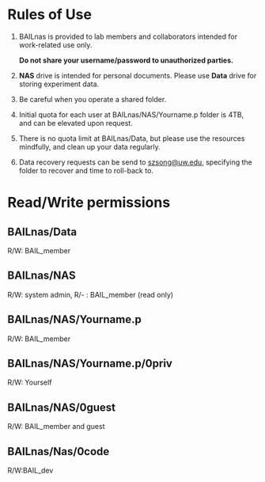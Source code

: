 # Rules of Use

1. BAILnas is provided to lab members and collaborators intended for work-related use only. 

    **Do not share your username/password to unauthorized parties.**

2. **NAS** drive is intended for personal documents. Please use **Data** drive for storing experiment data.

3. Be careful when you operate a shared folder.

4. Initial quota for each user at BAILnas/NAS/Yourname.p folder is 4TB, and can be elevated upon request.

5. There is no quota limit at BAILnas/Data, but please use the resources mindfully, and clean up your data regularly.

6. Data recovery requests can be send to szsong@uw.edu, specifying the folder to recover and time to roll-back to.

# Read/Write permissions

## BAILnas/Data

R/W: BAIL_member

## BAILnas/NAS

R/W: system admin, R/- : BAIL_member (read only)

## BAILnas/NAS/Yourname.p

R/W: BAIL_member

## BAILnas/NAS/Yourname.p/0priv

R/W: Yourself

## BAILnas/NAS/0guest

R/W: BAIL_member and guest

## BAILnas/Nas/0code

R/W:BAIL_dev